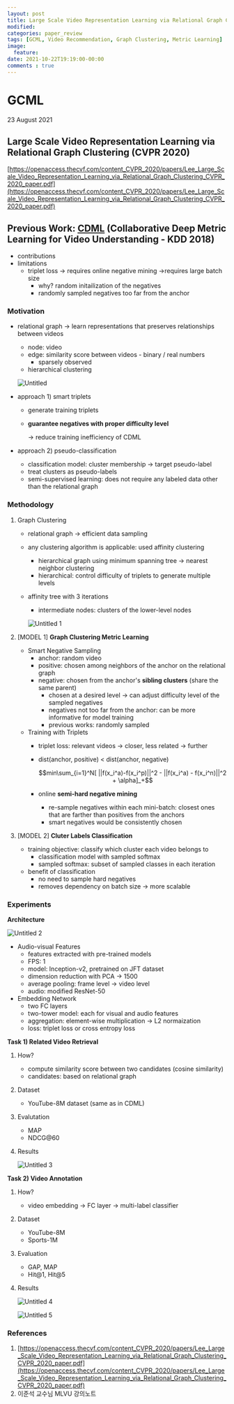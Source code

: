 ```yaml
---
layout: post
title: Large Scale Video Representation Learning via Relational Graph Clustering 
modified:
categories: paper_review
tags: [GCML, Video Recommendation, Graph Clustering, Metric Learning] 
image:
  feature:
date: 2021-10-22T19:19:00-00:00 
comments : true
---
```


# GCML

23 August 2021

## Large Scale Video Representation Learning via Relational Graph Clustering (CVPR 2020)

[https://openaccess.thecvf.com/content_CVPR_2020/papers/Lee_Large_Scale_Video_Representation_Learning_via_Relational_Graph_Clustering_CVPR_2020_paper.pdf](https://openaccess.thecvf.com/content_CVPR_2020/papers/Lee_Large_Scale_Video_Representation_Learning_via_Relational_Graph_Clustering_CVPR_2020_paper.pdf)

## Previous Work: [CDML](https://snuviplab.github.io/paper_review/CDML/) (Collaborative Deep Metric Learning for Video Understanding - KDD 2018)

- contributions
- limitations
    - triplet loss → requires online negative mining →requires large batch size
        - why? random initailization of the negatives
        - randomly sampled negatives too far from the anchor

### Motivation

- relational graph → learn representations that preserves relationships between videos
    - node: video
    - edge: similarity score between videos - binary / real numbers
        - sparsely observed
    - hierarchical clustering
    
    ![Untitled](https://user-images.githubusercontent.com/46922219/138437159-af36b4c8-f0eb-4975-8497-b64c2bbe7733.png)
    
- approach 1) smart triplets
    - generate training triplets
    - **guarantee negatives with proper difficulty level**
        
        → reduce training inefficiency of CDML
        
- approach 2) pseudo-classification
    - classification model: cluster membership → target pseudo-label
    - treat clusters as pseudo-labels
    - semi-supervised learning: does not require any labeled data other than the relational graph

### Methodology

1. Graph Clustering
    - relational graph → efficient data sampling
    - any clustering algorithm is applicable: used affinity clustering
        - hierarchical graph using minimum spanning tree → nearest neighbor clustering
        - hierarchical: control difficulty of triplets to generate multiple levels
    - affinity tree with 3 iterations
        - intermediate nodes: clusters of the lower-level nodes
        
        ![Untitled 1](https://user-images.githubusercontent.com/46922219/138437238-f65e8cef-c0dd-4ab1-ad97-d5b385ef3563.png)
        
2. [MODEL 1] **Graph Clustering Metric Learning**
    - Smart Negative Sampling
        - anchor: random video
        - positive: chosen among neighbors of the anchor on the relational graph
        - negative: chosen from the anchor's **sibling clusters** (share the same parent)
            - chosen at a desired level → can adjust difficulty level of the sampled negatives
            - negatives not too far from the anchor: can be more informative for model training
            - previous works: randomly sampled
    - Training with Triplets
        - triplet loss: relevant videos → closer, less related → further
        - dist(anchor, positive) < dist(anchor, negative)
            
            $$min\sum_{i=1}^N[ ||f(x_i^a)-f(x_i^p)||^2 - ||f(x_i^a) - f(x_i^n)||^2 + \alpha]_+$$
            
        - online **semi-hard negative mining**
            - re-sample negatives within each mini-batch: closest ones that are farther than positives from the anchors
            - smart negatives would be consistently chosen
3. [MODEL 2] **Cluter Labels Classification**
    - training objective: classify which cluster each video belongs to
        - classification model with sampled softmax
        - sampled softmax: subset of sampled classes in each iteration
    - benefit of classification
        - no need to sample hard negatives
        - removes dependency on batch size → more scalable

### Experiments

**Architecture**

![Untitled 2](https://user-images.githubusercontent.com/46922219/138437244-7f7056d4-c384-42a4-bdd6-6daff4a0bd31.png)

- Audio-visual Features
    - features extracted with pre-trained models
    - FPS: 1
    - model: Inception-v2, pretrained on JFT dataset
    - dimension reduction with PCA → 1500
    - average pooling: frame level → video level
    - audio: modified ResNet-50
- Embedding Network
    - two FC layers
    - two-tower model: each for visual and audio features
    - aggregation: element-wise multiplication → L2 normaization
    - loss: triplet loss or cross entropy loss

**Task 1) Related Video Retrieval**

1. How?
    - compute similarity score between two candidates (cosine similarity)
    - candidates: based on relational graph
2. Dataset
    - YouTube-8M dataset (same as in CDML)
3. Evalutation
    - MAP
    - NDCG@60
4. Results
    
    ![Untitled 3](https://user-images.githubusercontent.com/46922219/138437247-3eb717df-6efd-4e9a-85f9-35a64074e939.png)
    

**Task 2) Video Annotation**

1. How?
    - video embedding → FC layer → multi-label classifier
2. Dataset
    - YouTube-8M
    - Sports-1M
3. Evaluation
    - GAP, MAP
    - Hit@1, Hit@5
4. Results
    
    ![Untitled 4](https://user-images.githubusercontent.com/46922219/138437252-01d2f7d6-0f48-4d95-9ca3-cda6c365a654.png)
    
    ![Untitled 5](https://user-images.githubusercontent.com/46922219/138437255-1b75f07d-633e-435e-8f1a-cc6a234dbd6a.png)

    

### References

1. [https://openaccess.thecvf.com/content_CVPR_2020/papers/Lee_Large_Scale_Video_Representation_Learning_via_Relational_Graph_Clustering_CVPR_2020_paper.pdf](https://openaccess.thecvf.com/content_CVPR_2020/papers/Lee_Large_Scale_Video_Representation_Learning_via_Relational_Graph_Clustering_CVPR_2020_paper.pdf)
2. 이준석 교수님 MLVU 강의노트
